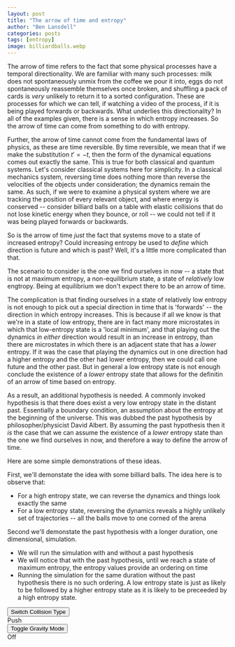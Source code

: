 ```yaml
---
layout: post
title: "The arrow of time and entropy"
author: "Ben Lansdell"
categories: posts
tags: [entropy]
image: billiardballs.webp
---
```


The arrow of time refers to the fact that some physical processes have a temporal directionality. We are familiar with many such processes: milk does not spontaneously unmix from the coffee we pour it into, eggs do not spontaneously reassemble themselves once broken, and shuffling a pack of cards is _very_ unlikely to return it to a sorted configuration. These are processes for which we can tell, if watching a video of the process, if it is being played forwards or backwards. What underlies this directionality? In all of the examples given, there is a sense in which entropy increases. So the arrow of time can come from something to do with entropy. 

Further, the arrow of time cannot come from the fundamental laws of physics, as these are time reversible. By time reversible, we mean that if we make the substitution $t' = -t$, then the form of the dynamical equations comes out exactly the same. This is true for both classical and quantum systems. Let's consider classical systems here for simplicity. In a classical mechanics system, reversing time does nothing more than reverse the velocities of the objects under consideration; the dynamics remain the same. As such, if we were to examine a physical system where we are tracking the position of every relevant object, and where energy is conserved -- consider billiard balls on a table with elastic collisions that do not lose kinetic energy when they bounce, or roll -- we could not tell if it was being played forwards or backwards. 

So is the arrow of time _just_ the fact that systems move to a state of increased entropy? Could increasing entropy be used to _define_ which direction is future and which is past? Well, it's a little more complicated than that. 

The scenario to consider is the one we find ourselves in now -- a state that is not at maximum entropy, a non-equilibrium state, a state of _relatively_ low engtropy. Being at equilibrium we don't expect there to be an arrow of time. 

The complication is that finding ourselves in a state of relatively low entropy is not enough to pick out a special direction in time that is 'forwards' -- the direction in which entropy increases. This is because if all we know is that we're in a state of low entropy, there are in fact many more microstates in which that low-entropy state is a 'local minimum', and that playing out the dynamics _in either_ direction would result in an increase in entropy, than there are microstates in which there is an adjacent state that has a _lower_ entropy. If it was the case that playing the dynamics out in one direction had a higher entropy and the other had lower entropy, then we could call one future and the other past. But in general a low entropy state is not enough conclude the existence of a _lower_ entropy state that allows for the definitin of an arrow of time based on entropy. 

As a result, an additional hypothesis is needed. A commonly invoked hypothesis is that there does exist a very low entropy state in the distant past. Essentially a boundary condition, an assumption about the entropy at the beginning of the universe. This was dubbed the past hypothesis by philosopher/physicist David Albert. By assuming the past hypothesis then it _is_ the case that we can assume the existence of a _lower_ entropy state than the one we find ourselves in now, and therefore a way to define the arrow of time. 

Here are some simple demonstrations of these ideas.

First, we'll demonstate the idea with some billiard balls. The idea here is to observe that:
* For a high entropy state, we can reverse the dynamics and things look exactly the same
* For a low entropy state, reversing the dynamics reveals a highly unlikely set of trajectories -- all the balls move to one corned of the arena

Second we'll demonstate the past hypothesis with a longer duration, one dimensional, simulation. 
* We will run the simulation with and without a past hypothesis
* We will notice that with the past hypothesis, until we reach a state of maximum entropy, the entropy values provide an ordering on time
* Running the simulation for the same duration without the past hypothesis there is no such ordering. A low entropy state is just as likely to be followed by a higher entropy state as it is likely to be preceeded by a high entropy state.  


<div id="container-left">
    <div class="pair">
        <input class="button" id="switchCollision" type="button" value="Switch Collision Type"/>
        <br>
        <label class="label" id="switchCollisionLabel" for="switchCollision">Push</label>
    </div>
    <div class="pair">
        <input class="button" id="toggleGravity" type="button" value="Toggle Gravity Mode"/>
        <br>
        <label class="label" id="toggleGravityLabel" for="toggleGravity">Off</label>
    </div>
</div>

<canvas id="canvas" style="width:100%; height: 300px">
</canvas>
    
<script>
    (function() {
        const canvas = document.getElementById('canvas'),
        context = canvas.getContext('2d');

        const containing_div = document.getElementById('containing_div');

        // resize the canvas to fill browser window dynamically
        //window.addEventListener('resize', resizeCanvas, false);

        function resizeCanvas() {
//            canvas.width = window.innerWidth;
//            canvas.height = window.innerHeight;
            canvas.width = containing_div.width;
            canvas.height = containing_div.height;
        }
        //resizeCanvas();
    })();
</script>
<script type="text/javascript" src="../assets/js/ball_index.js"></script>

<script src="https://d3js.org/d3.v4.js"></script>

<script>
    
function make_func_data(f, xmin, xmax) {
  const n = 50;
  const stepsize = (xmax - xmin)/n;
  // Start at the center of the field.
  let vx = xmin;
  const data = [];
  for (let i = 0; i < n; i++) {
    // Random walk with large or small steps.
    data.push({
      step: i,
      x: vx += stepsize,
      y: f(vx)
    });
  }
  return data;
}
                        
function plot_1d_function(func, xmin, xmax) {

  const height = 320;
  const width = 480;
  const margin = {top: 20, right: 30, bottom: 20, left: 40};
  const x = d3.scaleLinear().domain([xmin, xmax]).range([margin.left, width - margin.right]);
  const y = d3.scaleLinear().domain([-1, 4]).range([height - margin.bottom, margin.top]);

  //Create SVG element
  var svg = d3.select("body")
    .append("svg")
    .attr("width", width)
    .attr("height", height);
                        
  svg.append("g")
      .attr("transform", `translate(0,${y(0)})`)
      .call(d3.axisBottom(x).ticks(5,"f"));

  svg.append("g")
      .attr("transform", `translate(${x(0)},0)`)
      .call(d3.axisLeft(y).ticks(5, "f"));

  svg.append("path")
      .attr("fill", "red")
      .attr("stroke", 'black')
      .attr("stroke-width", 2)
      .attr("d", d3.line(d => x(d.x), d => y(d.y))(make_func_data(func, xmin, xmax)));
  console.log(svg.node());

  return svg.node();
}
    
plot_1d_function((xa) => 2*xa, -10, 10);
</script>
